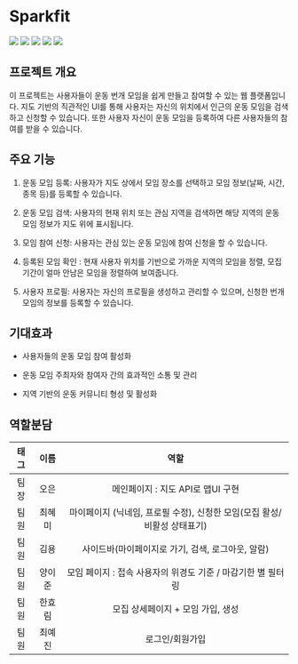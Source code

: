 # Sparkfit

<img src="https://img.shields.io/badge/react-61DAFB?style=for-the-badge&logo=react&logoColor=white">
<img src="https://img.shields.io/badge/vite-646CFF?style=for-the-badge&logo=vite&logoColor=white">
<img src="https://img.shields.io/badge/tailwindcss-06B6D4?style=for-the-badge&logo=tailwindcss&logoColor=white">
<img src="https://img.shields.io/badge/supabase-3FCF8E?style=for-the-badge&logo=supabase&logoColor=white">
<img src="https://img.shields.io/badge/naver map api-03C75A?style=for-the-badge&logo=naver&logoColor=white">


## 프로젝트 개요
이 프로젝트는 사용자들이 운동 번개 모임을 쉽게 만들고 참여할 수 있는 웹 플랫폼입니다. 지도 기반의 직관적인 UI를 통해 사용자는 자신의 위치에서 인근의 운동 모임을 검색하고 신청할 수 있습니다. 또한 사용자 자신이 운동 모임을 등록하여 다른 사용자들의 참여를 받을 수 있습니다.

## 주요 기능
1. 운동 모임 등록: 사용자가 지도 상에서 모임 장소를 선택하고 모임 정보(날짜, 시간, 종목 등)를 등록할 수 있습니다.

2. 운동 모임 검색: 사용자의 현재 위치 또는 관심 지역을 검색하면 해당 지역의 운동 모임 정보가 지도 위에 표시됩니다.

3. 모임 참여 신청: 사용자는 관심 있는 운동 모임에 참여 신청을 할 수 있습니다.

4. 등록된 모임 확인 : 현재 사용자 위치를 기반으로 가까운 지역의 모임을 정렬, 모집기간이 얼마 안남은 모임을 정렬하여 보여줍니다. 

5. 사용자 프로필: 사용자는 자신의 프로필을 생성하고 관리할 수 있으며, 신청한 번개 모임의 정보를 등록할 수 있습니다.

## 기대효과
+ 사용자들의 운동 모임 참여 활성화

+ 운동 모임 주최자와 참여자 간의 효과적인 소통 및 관리

+ 지역 기반의 운동 커뮤니티 형성 및 활성화

## 역할분담
|태그|이름|역할|
|:---:|:---:|:-----:|
|팀장|오은|메인페이지 : 지도 API로 맵UI 구현|
|팀원|최혜미|마이페이지 (닉네임, 프로필 수정), 신청한 모임(모집 활성/비활성 상태표기)|
|팀원|김용|사이드바(마이페이지로 가기, 검색, 로그아웃, 알람)|
|팀원|양이준|모임 페이지 : 접속 사용자의 위경도 기준 / 마감기한 별 필터링|
|팀원|한효림|모집 상세페이지 + 모임 가입, 생성|
|팀원|최예진|로그인/회원가입|

